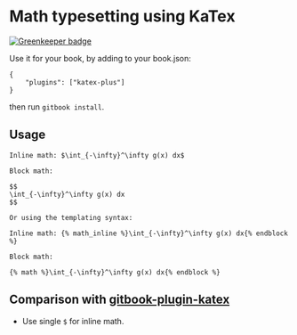 # Math typesetting using KaTex

[![Greenkeeper badge](https://badges.greenkeeper.io/akuma/gitbook-plugin-katex-plus.svg)](https://greenkeeper.io/)

Use it for your book, by adding to your book.json:

```
{
    "plugins": ["katex-plus"]
}
```

then run `gitbook install`.

## Usage

```
Inline math: $\int_{-\infty}^\infty g(x) dx$

Block math:

$$
\int_{-\infty}^\infty g(x) dx
$$

Or using the templating syntax:

Inline math: {% math_inline %}\int_{-\infty}^\infty g(x) dx{% endblock %}

Block math:

{% math %}\int_{-\infty}^\infty g(x) dx{% endblock %}
```

## Comparison with [gitbook-plugin-katex](https://github.com/GitbookIO/plugin-katex)

- Use single `$` for inline math.
